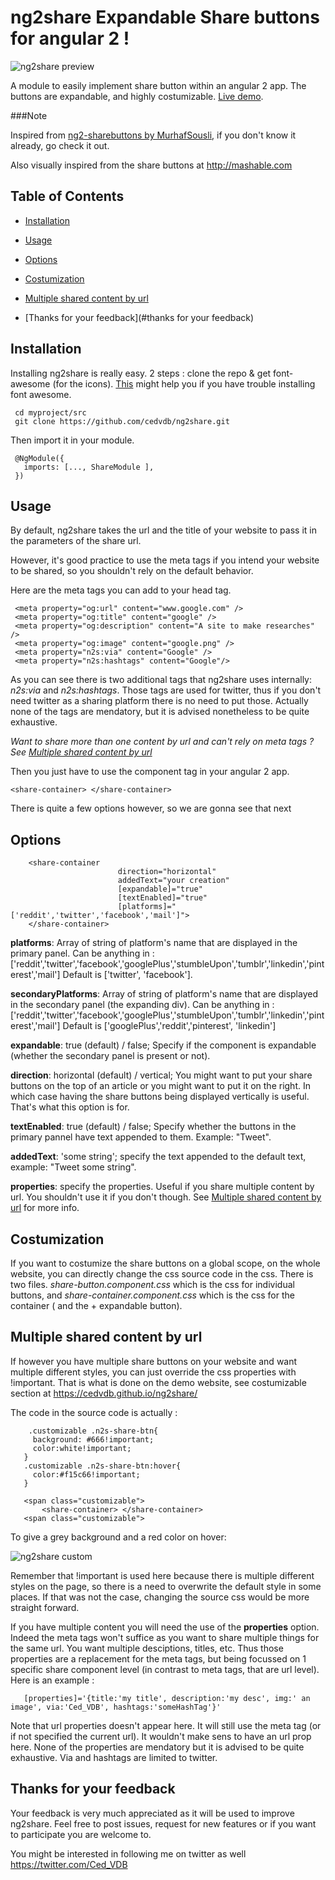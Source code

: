# ng2share Expandable Share buttons for angular 2 !

![ng2share preview](http://i.imgur.com/L9EbBaa.png)

A module to easily implement share button within an angular 2 app. The buttons are expandable, and highly costumizable. [Live demo](https://cedvdb.github.io/ng2share/).

###Note

Inspired from [ng2-sharebuttons by MurhafSousli](https://github.com/MurhafSousli/ng2-sharebuttons), if you don't know it already,
go check it out.

Also visually inspired from the share buttons at http://mashable.com



## Table of Contents

 * [Installation](#installation)

 * [Usage](#usage)

 * [Options](#options)

 * [Costumization](#costumization)

 * [Multiple shared content by url](#multiple-shared-content-by-url)

 * [Thanks for your feedback](#thanks for your feedback)


## Installation

 Installing ng2share is really easy. 2 steps : clone the repo & get font-awesome (for the icons).
 [This](http://stackoverflow.com/questions/38796541/how-to-add-font-awesome-to-angular-2-cli-project) might help you if you have trouble installing font awesome.

```
 cd myproject/src
 git clone https://github.com/cedvdb/ng2share.git
```


 Then import it in your module.

```
 @NgModule({
   imports: [..., ShareModule ],
 })
```

## Usage

 By default, ng2share takes the url and the title of your website to pass it in the parameters of the share url.

 However, it's good practice to use the meta tags if you intend your website to be shared, so you shouldn't rely on the default behavior.

 Here are the meta tags you can add to your head tag.

 ```
  <meta property="og:url" content="www.google.com" />
  <meta property="og:title" content="google" />
  <meta property="og:description" content="A site to make researches" />
  <meta property="og:image" content="google.png" />
  <meta property="n2s:via" content="Google" />
  <meta property="n2s:hashtags" content="Google"/>
 ```
 As you can see there is two additional tags that ng2share uses internally: *n2s:via* and *n2s:hashtags*. Those tags are used for twitter,
 thus if you don't need twitter as a sharing platform there is no need to put those. Actually none of the tags are mendatory, but it is advised
 nonetheless to be quite exhaustive.

 *Want to share more than one content by url and can't rely on meta tags ? See [Multiple shared content by url](#multiple-shared-content-by-url)*

 Then you just have to use the component tag in your angular 2 app.

 ```
<share-container> </share-container>
```

There is quite a few options however, so we are gonna see that next

## Options

```
	<share-container
						direction="horizontal"
						addedText="your creation"
						[expandable]="true"
						[textEnabled]="true"
						[platforms]="['reddit','twitter','facebook','mail']">
	</share-container>
```

**platforms**: Array of string of platform's name that are displayed in the primary panel. Can be anything in : ['reddit','twitter','facebook','googlePlus','stumbleUpon','tumblr','linkedin','pinterest','mail']
Default is ['twitter', 'facebook'].

**secondaryPlatforms**: Array of string of platform's name that are displayed in the secondary panel (the expanding div). Can be anything in : ['reddit','twitter','facebook','googlePlus','stumbleUpon','tumblr','linkedin','pinterest','mail']
Default is ['googlePlus','reddit','pinterest', 'linkedin']

**expandable**: true (default) / false; Specify if the component is expandable (whether the secondary panel is present or not).

**direction**: horizontal (default) / vertical; You might want to put your share buttons on the top of an article or you might want to put it on the right.
In which case having the share buttons being displayed vertically is useful. That's what this option is for.

**textEnabled**: true (default) / false; Specify whether the buttons in the primary pannel have text appended to them. Example: "Tweet".

**addedText**: 'some string'; specify the text appended to the default text, example: "Tweet some string".

**properties**: specify the properties. Useful if you share multiple content by url. You shouldn't use it if you don't though. See [Multiple shared content by url](#multiple-shared-content-by-url) for more info.


## Costumization

If you want to costumize the share buttons on a global scope, on the whole website, you can directly change the css source code in the css. There is two files.
*share-button.component.css* which is the css for individual buttons, and *share-container.component.css* which is the css for the container ( and the + expandable button).


## Multiple shared content by url

If however you have multiple share buttons on your website and want multiple different styles, you can just override the css properties with !important.
That is what is done on the demo website, see costumizable section at https://cedvdb.github.io/ng2share/

The code in the source code is actually :


 ```
	 .customizable .n2s-share-btn{
	  background: #666!important;
	  color:white!important;
	}
	.customizable .n2s-share-btn:hover{
	  color:#f15c66!important;
	}

	<span class="customizable">
		<share-container> </share-container>
	<span class="customizable">
 ```

 To give a grey background and a red color on hover:

 ![ng2share custom](http://i.imgur.com/QDRIyxi.png)


 Remember that !important is used here because there is multiple different styles on the page, so there is a need to overwrite the default style in some places.
 If that was not the case, changing the source css would be more straight forward.

 If you have multiple content you will need the use of the **properties** option.
 Indeed the meta tags won't suffice as you want to share multiple things for the same url. You want multiple desciptions, titles, etc.
 Thus those properties are a replacement for the meta tags, but being focussed on 1 specific share component level (in contrast to meta tags, that are url level).
 Here is an example :

  ```
     [properties]='{title:'my title', description:'my desc', img:' an image', via:'Ced_VDB', hashtags:'someHashTag'}'
  ```

 Note that url properties doesn't appear here. It will still use the meta tag (or if not specified the current url). It wouldn't make sens to have an url prop here.
 None of the properties are mendatory but it is advised to be quite exhaustive. Via and hashtags are limited to twitter.

## Thanks for your feedback

Your feedback is very much appreciated as it will be used to improve ng2share. Feel free to post issues, request for new features or if you want to participate you are welcome to.

You might be interested in following me on twitter as well https://twitter.com/Ced_VDB
